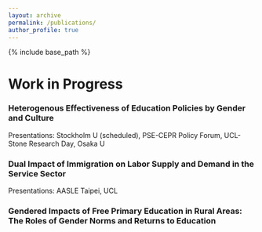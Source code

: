 ```yaml
---
layout: archive
permalink: /publications/
author_profile: true
---
```


{% include base_path %}

# Work in Progress

### Heterogenous Effectiveness of Education Policies by Gender and Culture

Presentations: Stockholm U (scheduled), PSE-CEPR Policy Forum, UCL-Stone Research Day, Osaka U

<!--- 
### Presentation Experiences

- **Conference on Mathematics**, 2022: Presented the core findings of the paper, focusing on the implications of the number 1 in algebraic structures.
- **Workshop on Number Theory**, 2023: Delivered a talk on the theoretical aspects of the number 1, with discussions on potential future work related to the number 2.
 -->
 
### Dual Impact of Immigration on Labor Supply and Demand in the Service Sector

Presentations: AASLE Taipei, UCL
<!--- 
### Presentation Experiences

- **Conference on Mathematics**, 2022: Presented the core findings of the paper, focusing on the implications of the number 1 in algebraic structures.
- **Workshop on Number Theory**, 2023: Delivered a talk on the theoretical aspects of the number 1, with discussions on potential future work related to the number 2.
 -->
 
### Gendered Impacts of Free Primary Education in Rural Areas:<br />The Roles of Gender Norms and Returns to Education

<!--- 
{% if site.author.googlescholar %}
  <div class="wordwrap">You can also find my articles on <a href="{{site.author.googlescholar}}">my Google Scholar profile</a>.</div>
{% endif %}

{% include base_path %}

{% for post in site.publications reversed %}
  {% include archive-single.html %}
{% endfor %}

 -->
